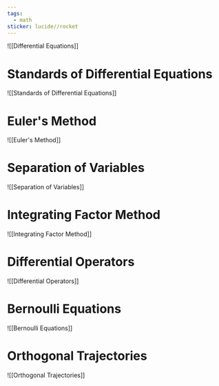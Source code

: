```yaml
---
tags:
  - math
sticker: lucide//rocket
---
```

![[Differential Equations]]
# Standards of Differential Equations
![[Standards of Differential Equations]]
# Euler's Method
![[Euler's Method]]
# Separation of Variables
![[Separation of Variables]]
# Integrating Factor Method
![[Integrating Factor Method]]
# Differential Operators
![[Differential Operators]]
# Bernoulli Equations
![[Bernoulli Equations]]
# Orthogonal Trajectories
![[Orthogonal Trajectories]]